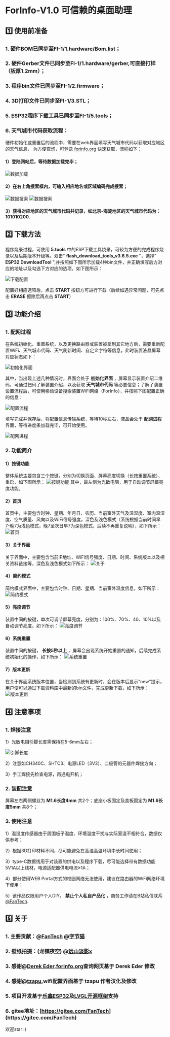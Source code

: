 # ForInfo-V1.0 可信赖的桌面助理

## :one: 使用前准备

### 1.  硬件BOM已同步至FI-1/1.hardware/Bom.list；
### 2.  硬件Gerber文件已同步至FI-1/1.hardware/gerber,可直接打样（板厚1.2mm）；
### 3.  程序bin文件已同步至FI-1/2.firmware；
### 4.  3D打印文件已同步至FI-1/3.STL；
### 5.  ESP32程序下载工具已同步至FI-1/5.tools；
### 6.  天气城市代码获取流程：
硬件初始化或重置后的流程中，需要在web界面填写天气城市代码以获取对应地区的天气信息，
为方便查询，可登录 [forinfo.org](https://www.forinfo.org) 快速获取，流程如下：

#### **1）登陆网站后，等待数据加载完毕；** 
![数据加载](4.docs/1-1.png)
#### **2）在右上角搜索框内，可输入相应地名或区域编码完成搜索；** 
![数据搜索](4.docs/1-2.png)
![数据搜索](4.docs/1-3.png)
#### **3）获得对应地区的天气城市代码并记录，如北京-海淀地区的天气城市代码为：101010200.** 

## :two: 下载方法
程序烧录过程，可使用 **5.tools** 中的ESP下载工具烧录，可较为方便的完成程序烧录以及后期版本升级等。双击" **flash_download_tools_v3.6.5.exe** "，选择" **ESP32 DownloadTool** ",并按照如下图所示加载4种bin文件，并正确填写后方对应的地址以及勾选下方对应的选项，如下图所示：

![下载配置](4.docs/ESP32_Download.png)

配置好相应选项后，点击 **START** 按钮方可进行下载（后续如遇异常问题，可先点击 **ERASE** 擦除后再点击 **START**）

## :three: 功能介绍

### 1.  配网过程
在系统初始化、重置系统，以及更换路由器或装置被拿到其它地方后，需要重新配置WiFi、天气城市代码、天气刷新时间、自定义字符等信息，此时装置液晶屏幕对应状态如下：

![初始化界面](4.docs/3-2-1.png)

其中，当出现上述几种情况时，界面会处于 **初始化界面** ，屏幕显示装置介绍二维码，可通过扫码了解装置介绍，以及获取 **天气城市代码** 等必要信息；了解了装置设置流程后，可使用移动设备搜索装置WiFi网络（ForInfo），并按照下图配置正确的信息：

![配置流程](4.docs/3-9.png)

填写完成并保存后，将配置信息传输系统，等待10秒左右，液晶会处于 **配网进程** 界面，等待进度条加载完毕，可开始使用。

![配网进程](4.docs/3-2-2.png)

### 2.  功能简介
#### 1）按键功能
整体系统主要包含三个按键，分别为切换页面、屏幕亮度切换（长按重置系统）、重启，如下图所示：
![按键功能](4.docs/3-1.png)
其中，最左侧为光敏电阻，用于自动调节屏幕亮度功能。
#### 2）首页 
首页中，主要包含时钟、星期、年月日、农历、当前室外天气及温湿度、室内温湿度、空气质量、风向以及WiFi信号强度，深色及浅色模式（系统根据当前时间早7-晚7为浅色模式，晚7至次日早7为深色模式，后续不再重复说明），如下所示：
![首页](4.docs/3-3.png)
#### 3）关于界面
关于界面中，主要包含当前IP地址、WiFi信号强度、日期、时间、系统版本以及相关资料链接等，深色及浅色模式如下所示：
![关于](4.docs/3-4.png)
#### 4）简约模式
简约模式界面中，主要包含时钟、日期、星期、当前室外温度信息，如下所示：
![简约模式](4.docs/3-5.png)
#### 5）亮度调节
装置中间的按键，单次可调节屏幕亮度，分别为：100%、70%、40、10%以及自动调节亮度，如下所示：
![亮度调节](4.docs/3-6.png)
#### 6）系统重置
装置中间的按键， **长按5秒以上** ，屏幕会出现系统开始重置的通知，后续完成系统初始化的操作，如下所示：
![系统重置](4.docs/3-8.png)
#### 7）版本更新
在关于界面系统版本位置，当检测到系统有更新时，会在版本后显示"new"提示，用户便可以通过下载资料库中最新的bin文件，完成更新下载，如下所示：
![版本更新](4.docs/3-7.png)

## :four: 注意事项
### 1.  焊接注意
1）光敏电阻引脚长度需保持在5-6mm左右；

![引脚长度](4.docs/4-1.png)

2）注意如CH340C、SHTC3、电源LED（3V3）、二极管的元器件焊接方向；

3）手工焊接先检查电源，再通电开机；

### 2.  装配注意
屏幕左右两侧螺丝为 **M1.6长度4mm** 共2个；底座小板固定及盖板固定为 **M1.6长度5mm** 共8个；
### 3.  使用注意
1）温湿度传感器由于周围板子温度、环境温度干扰与实际室温不相符合，数据仅供参考；

2）根据3D打印材料不同，尽可能避免在高湿高温环境中长时间使用；

3）type-C数据线用于对装置的供电以及程序下载，尽可能选择带有数据功能5V1A以上线材，电源适配器供电电流≥1A；

4）部分使用WEB Portal方式的校园网络无法使用，建议在路由器的WiFi网络环境下使用；

5）该作品仅限用户个人DIY， **禁止个人私自产品化** ，商务工作请在B站私信联系[@FanTech](https://space.bilibili.com/12102785).

## :five: 关于

### 1.  主要贡献：@[FanTech](https://space.bilibili.com/12102785) @[字节猫](https://space.bilibili.com/177322563) 
### 2.  壁纸拍摄：(龙镇夜空) @[远山淡影x ](https://space.bilibili.com/378962375)
### 3.  感谢@[Derek Eder](https://github.com/derekeder/csv-to-html-table),[forinfo.org](https://www.forinfo.org)查询网页基于 **Derek Eder** 修改
### 4.  感谢@[tzapu](https://github.com/tzapu/WiFiManager),wifi配置界面基于 **tzapu** 作者汉化及修改
### 5.  项目开发基于[乐鑫ESP32](https://github.com/espressif/arduino-esp32)及[LVGL开源框架](https://github.com/lvgl/lvgl)支持
### 6.  gitee地址：[https://gitee.com/FanTech](https://gitee.com/FanTech)

欢迎star :)
